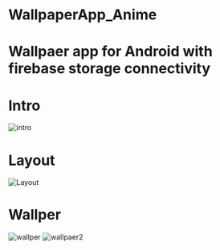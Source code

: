# WallpaperApp_Anime
# Wallpaer app for Android with firebase storage connectivity

# Intro 
![intro](https://github.com/vipul12tpoly/WallpaperApp_Anime/assets/78211240/00aa2457-63fe-4925-8516-55b4a5258f15)

# Layout
![Layout](https://github.com/vipul12tpoly/WallpaperApp_Anime/assets/78211240/b4fa5fec-5a48-4eac-b117-37be596d44c5)

# Wallper 

![wallper](https://github.com/vipul12tpoly/WallpaperApp_Anime/assets/78211240/ce018729-4d10-4b14-8911-ab7f02bdb636)
![wallpaer2](https://github.com/vipul12tpoly/WallpaperApp_Anime/assets/78211240/7d4d0b6d-7570-4054-8ef3-c26df9d0304f)
